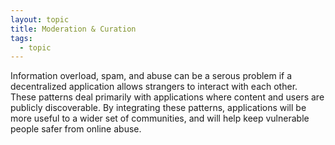 ```yaml
---
layout: topic
title: Moderation & Curation
tags:
  - topic
---
```


Information overload, spam, and abuse can be a serous problem if a decentralized application allows strangers to interact with each other. These patterns deal primarily with applications where content and users are publicly discoverable. By integrating these patterns, applications will be more useful to a wider set of communities, and will help keep vulnerable people safer from online abuse.
